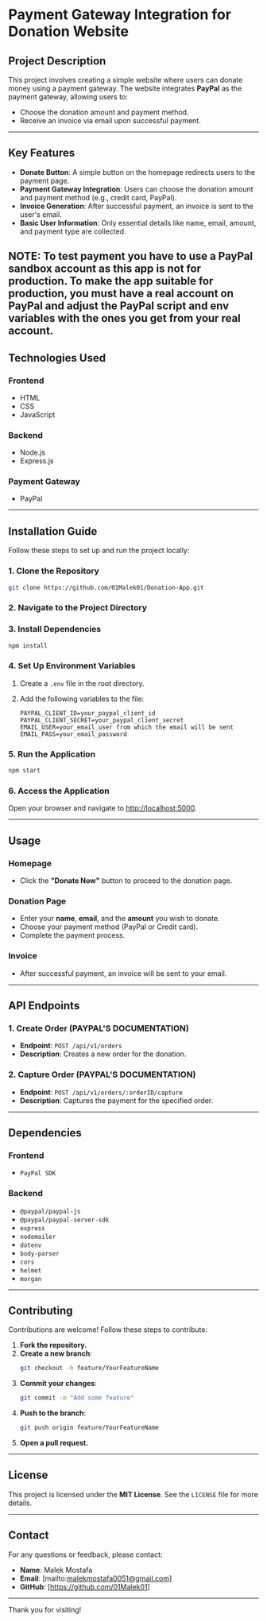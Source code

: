 # **Payment Gateway Integration for Donation Website**

## **Project Description**

This project involves creating a simple website where users can donate money using a payment gateway. The website integrates **PayPal** as the payment gateway, allowing users to:

- Choose the donation amount and payment method.
- Receive an invoice via email upon successful payment.

---

## **Key Features**

- **Donate Button**: A simple button on the homepage redirects users to the payment page.
- **Payment Gateway Integration**: Users can choose the donation amount and payment method (e.g., credit card, PayPal).
- **Invoice Generation**: After successful payment, an invoice is sent to the user's email.
- **Basic User Information**: Only essential details like name, email, amount, and payment type are collected.

NOTE: To test payment you have to use a PayPal sandbox account as this app is not for production.
To make the app suitable for production, you must have a real account on PayPal and adjust the PayPal script and env variables with the ones you get from your real account.
---

## **Technologies Used**

### **Frontend**

- HTML
- CSS
- JavaScript

### **Backend**

- Node.js
- Express.js

### **Payment Gateway**

- PayPal

---

## **Installation Guide**

Follow these steps to set up and run the project locally:

### **1. Clone the Repository**

```bash
git clone https://github.com/01Malek01/Donation-App.git
```

### **2. Navigate to the Project Directory**

### **3. Install Dependencies**

```bash
npm install
```

### **4. Set Up Environment Variables**

1. Create a `.env` file in the root directory.
2. Add the following variables to the file:

   ```env
   PAYPAL_CLIENT_ID=your_paypal_client_id
   PAYPAL_CLIENT_SECRET=your_paypal_client_secret
   EMAIL_USER=your_email_user from which the email will be sent
   EMAIL_PASS=your_email_password
   ```

### **5. Run the Application**

```bash
npm start
```

### **6. Access the Application**

Open your browser and navigate to [http://localhost:5000](http://localhost:5000).

---

## **Usage**

### **Homepage**

- Click the **"Donate Now"** button to proceed to the donation page.

### **Donation Page**

- Enter your **name**, **email**, and the **amount** you wish to donate.
- Choose your payment method (PayPal or Credit card).
- Complete the payment process.

### **Invoice**

- After successful payment, an invoice will be sent to your email.

---

## **API Endpoints**

### **1. Create Order (PAYPAL'S DOCUMENTATION)**

- **Endpoint**: `POST /api/v1/orders`
- **Description**: Creates a new order for the donation.

### **2. Capture Order (PAYPAL'S DOCUMENTATION)**

- **Endpoint**: `POST /api/v1/orders/:orderID/capture`
- **Description**: Captures the payment for the specified order.

---

## **Dependencies**

### **Frontend**

- `PayPal SDK`

### **Backend**

- `@paypal/paypal-js`
- `@paypal/paypal-server-sdk`
- `express`
- `nodemailer`
- `dotenv`
- `body-parser`
- `cors`
- `helmet`
- `morgan`

---

## **Contributing**

Contributions are welcome! Follow these steps to contribute:

1. **Fork the repository.**
2. **Create a new branch**:
   ```bash
   git checkout -b feature/YourFeatureName
   ```
3. **Commit your changes**:
   ```bash
   git commit -m "Add some feature"
   ```
4. **Push to the branch**:
   ```bash
   git push origin feature/YourFeatureName
   ```
5. **Open a pull request.**

---

## **License**

This project is licensed under the **MIT License**. See the `LICENSE` file for more details.

---

## **Contact**

For any questions or feedback, please contact:

- **Name**: Malek Mostafa
- **Email**: [mailto:malekmostafa0051@gmail.com]
- **GitHub**: [https://github.com/01Malek01]

---

Thank you for visiting!
